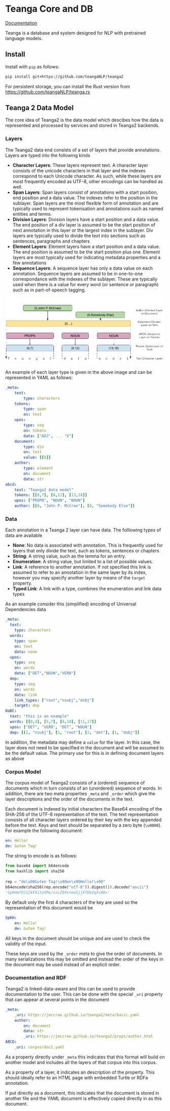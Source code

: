 # Teanga Core and DB

[Documentation](https://teanganlp.github.io/teanga2/index.html)

Teanga is a database and system designed for NLP with pretrained language
models.

## Install

Install with `pip` as follows:

```bash
pip install git+https://github.com/teangaNLP/teanga2
```

For persistent storage, you can install the Rust version from https://github.com/teangaNLP/teanga.rs


## Teanga 2 Data Model

The core idea of Teanga2 is the data model which descibes how the data is 
represented and processed by services and stored in Teanga2 backends.

### Layers

The Teanga2 data end consists of a set of layers that provide annotations.
Layers are typed into the following kinds

* **Character Layers**: These layers represent text. A character layer consists
of the unicode characters in that layer and the indexes correspond to each
Unicode character. As such, while these layers are most frequently encoded as 
UTF-8, other encodings can be handled as well.
* **Span Layers**: Span layers consist of annotations with a start position,
end position and a data value. The indexes refer to the position in the 
sublayer. Span layers are the most flexible form of annotation and are typically
used to represent tokenisation and annotations such as named entities and terms.
* **Division Layers**: Division layers have a start position and a data value. The end 
position of a div layer is assumed to be the start position of next annotation
in this layer or the largest index in the sublayer. Div layers are typically 
used to divide the text into sections such as sentences, paragraphs and chapters
* **Element Layers**: Element layers have a start position and a data value. The
end position is assumed to be the start position plus one. Element layers are 
most typically used for indicating metadata properties and a few annotations
* **Sequence Layers**: A sequence layer has only a data value on each annotation.
Sequence layers are assumed to be in one-to-one correspondance with the indexes
of the sublayer. These are typically used when there is a value for every 
word (or sentence or paragraph) such as in part-of-speech tagging.

![Examples of Teanga 2 Image Types](docs/img/Teanga_2_Layer_Types.png)

An example of each layer type is given in the above image and can be represented
in YAML as follows:

```yaml
_meta:
    text:
        type: characters
    tokens:
        type: span
        on: text
    upos:
        type: seq
        on: tokens
        data: ["ADJ", ... "X"]
    document:
        type: div
        on: text
        value: [[0]]
    author:
        type: element
        on: document
        data: str
abcd:
    text: "Teanga2 data model"
    tokens: [[0,7], [8,12], [13,18]]
    upos: ["PROPN", "NOUN", "NOUN"]
    author: [[0, "John P. McCrae"], [0, "Somebody Else"]]
```

### Data

Each annotation in a Teanga 2 layer can have data. The folllowing types of data
are available

* **None**: No data is associated with annotation. This is frequently used for
layers that only divide the text, such as tokens, sentences or chapters
* **String**: A string value, such as the lemma for an entry.
* **Enumeration**: A string value, but limited to a list of possible values.
* **Link**: A reference to another annotation. If not specified this link is 
assumed to refer to an annotation in the same layer by its index, however you
may specify another layer by means of the `target` property.
* **Typed Link**: A link with a type, combines the enumeration and link data
types

As an example consider this (simplified) encoding of Universal Dependencies
data

```yaml
_meta:
  text:
    type: characters
  words:
    type: span
    on: text
    data: none
  upos:
    type: seq
    on: words
    data: ["DET","NOUN","VERB"]
  dep:
    type: seq
    on: words
    data: link
    link_types: ["root","nsubj","dobj"]
    target: dep
0aBC:
  text: "this is an example"
  words: [[0,4], [5,7], [8,10], [11,17]]
  upos: ["DET", "VERB", "DET", "NOUN"]
  dep: [[1, "nsubj"], [1, "root"], [2, "det"], [1, "dobj"]]
```

In addition, the metadata may define a `value` for the layer. In this case,
the layer does not need to be specified in the document and will be assumed 
to be the default value. The primary use for this is in defining document
layers as above

### Corpus Model

The corpus model of Teanga2 consists of a (ordered)
sequence of documents which in turn
consists of an (unordered) sequence of words. In addition, there are two meta
properties `_meta` and `_order` which give the layer descriptions and the 
order of the documents in the text.

Each document is indexed by initial characters
the Base64 encoding of the SHA-256 of the UTF-8 representation of the text. The 
text representation consists of all character layers ordered by their key with
the key appended before the text. Keys and text should be separated by a zero byte (`\u0000`). 
For example the following document:

```yaml
en: Hello!
de: Guten Tag!
```

The string to encode is as follows:

```python
from base64 import b64encode
from hashlib import sha256

rep = "de\x00Guten Tag!\x00en\x00Hello!\x00"
b64encode(sha256(rep.encode("utf-8")).digest()).decode("ascii")
'SpKHmfUJ1IkFXito5Me/ssLZ0Xx+ma5jjXTDb2qXs88='
```

By default only the first 4 characters of the key are used so the representation
of this document would be

```yaml
SpKH:
    en: Hello!
    de: Guten Tag!
```

All keys in the document should be unique and are used to check the validity of
the input. 

These keys are used by the `_order` meta to give the order of documents. In
many serializations this may be omitted and instead the order of the keys in
the document may be used instead of an explicit order.

### Documentation and RDF

Teanga2 is linked-data-aware and this can be used to provide documentation to 
the user. This can be done with the special `_uri` property that can appear at
several points in the document

```yaml
_meta:
    _uri: https://jmccrae.github.io/teanga2/meta/basic.yaml
    author:
        on: document
        data: str
        _uri: https://jmccrae.github.io/teanga2/props/author.html
ABCD:
    _uri: corpus/doc1.yaml
```

As a property directly under `_meta` this indicates that this format will build
on another model and includes all the layers of that corpus into this corpus.

As a property of a layer, it indicates an description of the property. This 
should ideally refer to an HTML page with embedded Turtle or RDFa annotation.

If put directly as a document, this indicates that the document is stored in
another file and the YAML document is effectively copied directly in as this
document.

